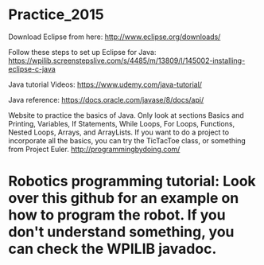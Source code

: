 Practice_2015
=============

Download Eclipse from here: http://www.eclipse.org/downloads/

Follow these steps to set up Eclipse for Java: https://wpilib.screenstepslive.com/s/4485/m/13809/l/145002-installing-eclipse-c-java

Java tutorial Videos:
https://www.udemy.com/java-tutorial/

Java reference:
https://docs.oracle.com/javase/8/docs/api/

Website to practice the basics of Java. Only look at sections Basics and Printing, Variables, If Statements, While Loops, For Loops, Functions, Nested Loops, Arrays, and ArrayLists. If you want to do a project to incorporate all the basics, you can try the TicTacToe class, or something from Project Euler. 
http://programmingbydoing.com/

Robotics programming tutorial:
Look over this github for an example on how to program the robot. If you don't understand something, you can check the WPILIB javadoc.
=============

